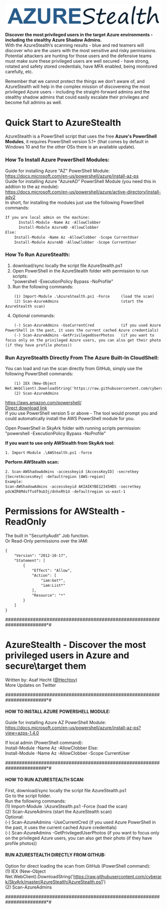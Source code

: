 ![alt text](https://github.com/Hechtov/Photos/blob/master/SkyArk/AzureStealth.png?raw=true "AzureStealth")  
  
**Discover the most privileged users in the target Azure environments - including the stealthy Azure Shadow Admins.**  
With the AzureStealth’s scanning results - blue and red teamers will discover who are the users with the most sensitive and risky permissions.  
Potential attackers are hunting for those users and the defensive teams must make sure these privileged users are well secured - have strong, rotated and safety stored credentials, have MFA enabled, being monitored carefully, etc.  
  
Remember that we cannot protect the things we don’t aware of, and AzureStealth will help in the complex mission of discovereing the most privileged Azure users - including the straight-forward admins and the stealthy shadow admins that could easily escalate their privileges and become full admins as well.

# Quick Start to AzureStealth
AzureStealth is a PowerShell script that uses the free **Azure's PowerShell Modules**, it requires PowerShell version 5.1+ (that comes by default in Windows 10 and for the other OSs there is an available update).  
  
### How To Install Azure PowerShell Modules:  
Guide for installing Azure "AZ" PowerShell Module:  
https://docs.microsoft.com/en-us/powershell/azure/install-az-ps  
Guide for installing Azure "AzureAD" PowerShell Module (you need this in addtion to the az module):  
https://docs.microsoft.com/en-us/powershell/azure/active-directory/install-adv2  
In short, for installing the modules just use the following PowerShell commands: 
```
If you are local admin on the machine:  
      Install-Module -Name Az -AllowClobber  
      Install-Module AzureAD -AllowClobber  
Else:  
    Install-Module -Name Az -AllowClobber -Scope CurrentUser  
    Install-Module AzureAD -AllowClobber -Scope CurrentUser  
```
  
### How To Run AzureStealth:  
1) download/sync locally the script file AzureStealth.ps1    
2) Open PowerShell in the AzureStealth folder with permission to run scripts:  
   "powershell -ExecutionPolicy Bypass -NoProfile"  
3) Run the following commands:  
```
    (1) Import-Module .\AzureStealth.ps1 -Force     (load the scan)  
    (2) Scan-AzureAdmins                            (start the AzureStealth scan)  
```
4) Optional commands:
```
    (-) Scan-AzureAdmins -UseCurrentCred            (if you used Azure PowerShell in the past, it uses the current cached Azure credentials)  
    (-) Scan-AzureAdmins -GetPrivilegedUserPhotos   (if you want to focus only on the privileged Azure users, you can also get their photo (if they have profile photos))  
```  
### Run AzyreStealth Directly From The Azure Built-In CloudShell:  
You can load and run the scan directly from GitHub, simply use the following PowerShell commands:  
```
    (1) IEX (New-Object Net.WebClient).DownloadString('https://raw.githubusercontent.com/cyberark/SkyArk/master/AzureStealth/AzureStealth.ps1')  
    (2) Scan-AzureAdmins  
```
   
   
https://aws.amazon.com/powershell/  
[Direct download link](http://sdk-for-net.amazonwebservices.com/latest/AWSToolsAndSDKForNet.msi)  
If you use PowerShell version 5 or above - The tool would prompt you and could automatically install the AWS PowerShell module for you.
  
Open PowerShell in SkyArk folder with running scripts permission:  
"powershell -ExecutionPolicy Bypass -NoProfile"
  
**If you want to use only AWStealth from SkyArk tool:**
```
1. Import-Module .\AWStealth.ps1 -force
```
**Perform AWStealth scan:**
```
2. Scan-AWShadowAdmins -accesskeyid [AccessKeyID] -secretkey [SecretAccessKey] -defaultregion [AWS-region]
Example:
Scan-AWShadowAdmins -accesskeyid AKIAIKYBE12345HDS -secretkey pdcWZR6Mdsffsdf9ub3j/dnhxRh1d -defaultregion us-east-1
```

# Permissions for AWStealth - ReadOnly 
The built in "SecurityAudit" Job function.  
Or Read-Only permissions over the IAM:
```
{
    "Version": "2012-10-17",
    "Statement": [
        {
            "Effect": "Allow",
            "Action": [
                "iam:Get*",
                "iam:List*"
            ],
            "Resource": "*"
        }
    ]
}
```
  






*#*#*#*#*#*#*#*#*#*#*#*#*#*#*#*#*#*#*#*#*#*#*#*#*#*#*#*#*#*#*#*#*#*#*#*#*#*#*#*#*#*#*#*#*#*#*#*#*#*#*#*#*#*#*#*#*#*#*#*#*#*#*#*#*#*#*#*#*##*#*#
  
# AzureStealth - Discover the most privileged users in Azure and secure\target them  
  
Written by: Asaf Hecht ([@Hechtov](https://twitter.com/Hechtov))   
More Updates on Twitter   
  
*#*#*#*#*#*#*#*#*#*#*#*#*#*#*#*#*#*#*#*#*#*#*#*#*#*#*#*#*#*#*#*#*#*#*#*#*#*#*#*#*#*#*#*#*#*#*#*#*#*#*#*#*#*#*#*#*#*#*#*#*#*#*#*#*#*#*#*#*##*#*#
  
#### HOW TO INSTALL AZURE POWERSHELL MODULE:

Guide for installing Azure AZ PowerShell Module:  
https://docs.microsoft.com/en-us/powershell/azure/install-az-ps?view=azps-1.4.0
  
If local admin (PowerShell command):  
    Install-Module -Name Az -AllowClobber
Else:  
    Install-Module -Name Az -AllowClobber -Scope CurrentUser  
  
*#*#*#*#*#*#*#*#*#*#*#*#*#*#*#*#*#*#*#*#*#*#*#*#*#*#*#*#*#*#*#*#*#*#*#*#*#*#*#*#*#*#*#*#*#*#*#*#*#*#*#*#*#*#*#*#*#*#*#*#*#*#*#*#*#*#*#*#*##*#*#

#### HOW TO RUN AZURESTEALTH SCAN:
  
First, download/sync locally the script file AzureStealth.ps1  
Go to the script folder.  
Run the following commands:  
    (1) Import-Module .\AzureStealth.ps1 -Force     (load the scan)  
    (2) Scan-AzureAdmins                            (start the AzureStealth scan)  
Optional:  
    (-) Scan-AzureAdmins -UseCurrentCred            (if you used Azure PowerShell in the past, it uses the current cached Azure credentials)  
    (-) Scan-AzureAdmins -GetPrivilegedUserPhotos   (if you want to focus only on the privileged Azure users, you can also get their photo (if they have profile photos))  


#### RUN AZURESTEALTH DIRECTLY FROM GITHUB:
Option for direct loading the scan from GitHub (PowerShell command):  
    (1) IEX (New-Object Net.WebClient).DownloadString('https://raw.githubusercontent.com/cyberark/SkyArk/master/AzureStealth/AzureStealth.ps1')  
    (2) Scan-AzureAdmins  

*#*#*#*#*#*#*#*#*#*#*#*#*#*#*#*#*#*#*#*#*#*#*#*#*#*#*#*#*#*#*#*#*#*#*#*#*#*#*#*#*#*#*#*#*#*#*#*#*#*#*#*#*#*#*#*#*#*#*#*#*#*#*#*#*#*#*#*#*##*#*#

